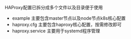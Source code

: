 HAProxy配置已拆分成多个文件以及目录便于使用

- example 主要包含master节点以及node节点k8s核心配置
- haproxy.cfg 主要包含haproxy核心配置，按需修改即可
- haproxy.service 主要用于systemd程序管理